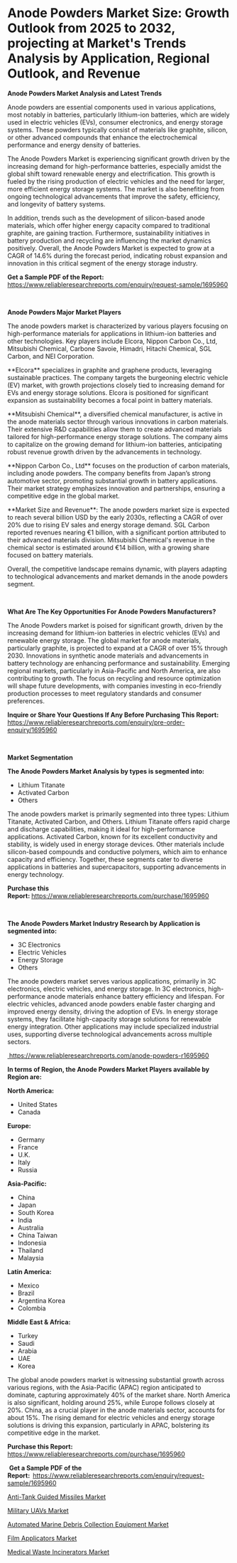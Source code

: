<p><h1>Anode Powders Market Size: Growth Outlook from 2025 to 2032, projecting at Market's Trends Analysis by Application, Regional Outlook, and Revenue</h1></p><p><strong>Anode Powders Market Analysis and Latest Trends</strong></p>
<p><p>Anode powders are essential components used in various applications, most notably in batteries, particularly lithium-ion batteries, which are widely used in electric vehicles (EVs), consumer electronics, and energy storage systems. These powders typically consist of materials like graphite, silicon, or other advanced compounds that enhance the electrochemical performance and energy density of batteries.</p><p>The Anode Powders Market is experiencing significant growth driven by the increasing demand for high-performance batteries, especially amidst the global shift toward renewable energy and electrification. This growth is fueled by the rising production of electric vehicles and the need for larger, more efficient energy storage systems. The market is also benefiting from ongoing technological advancements that improve the safety, efficiency, and longevity of battery systems.</p><p>In addition, trends such as the development of silicon-based anode materials, which offer higher energy capacity compared to traditional graphite, are gaining traction. Furthermore, sustainability initiatives in battery production and recycling are influencing the market dynamics positively. Overall, the Anode Powders Market is expected to grow at a CAGR of 14.6% during the forecast period, indicating robust expansion and innovation in this critical segment of the energy storage industry.</p></p>
<p><strong>Get a Sample PDF of the Report:&nbsp;</strong> <a href="https://www.reliableresearchreports.com/enquiry/request-sample/1695960?utm_campaign=41&utm_medium=2&utm_source=Github&utm_content=ia&utm_term=08012025&utm_id=anode-powders">https://www.reliableresearchreports.com/enquiry/request-sample/1695960</a></p>
<p>&nbsp;</p>
<p><strong>Anode Powders Major Market Players</strong></p>
<p><p>The anode powders market is characterized by various players focusing on high-performance materials for applications in lithium-ion batteries and other technologies. Key players include Elcora, Nippon Carbon Co., Ltd, Mitsubishi Chemical, Carbone Savoie, Himadri, Hitachi Chemical, SGL Carbon, and NEI Corporation.</p><p>**Elcora** specializes in graphite and graphene products, leveraging sustainable practices. The company targets the burgeoning electric vehicle (EV) market, with growth projections closely tied to increasing demand for EVs and energy storage solutions. Elcora is positioned for significant expansion as sustainability becomes a focal point in battery materials.</p><p>**Mitsubishi Chemical**, a diversified chemical manufacturer, is active in the anode materials sector through various innovations in carbon materials. Their extensive R&D capabilities allow them to create advanced materials tailored for high-performance energy storage solutions. The company aims to capitalize on the growing demand for lithium-ion batteries, anticipating robust revenue growth driven by the advancements in technology.</p><p>**Nippon Carbon Co., Ltd** focuses on the production of carbon materials, including anode powders. The company benefits from Japan’s strong automotive sector, promoting substantial growth in battery applications. Their market strategy emphasizes innovation and partnerships, ensuring a competitive edge in the global market.</p><p>**Market Size and Revenue**: The anode powders market size is expected to reach several billion USD by the early 2030s, reflecting a CAGR of over 20% due to rising EV sales and energy storage demand. SGL Carbon reported revenues nearing €1 billion, with a significant portion attributed to their advanced materials division. Mitsubishi Chemical's revenue in the chemical sector is estimated around €14 billion, with a growing share focused on battery materials.</p><p>Overall, the competitive landscape remains dynamic, with players adapting to technological advancements and market demands in the anode powders segment.</p></p>
<p>&nbsp;</p>
<p><strong>What Are The Key Opportunities For Anode Powders Manufacturers?</strong></p>
<p><p>The Anode Powders market is poised for significant growth, driven by the increasing demand for lithium-ion batteries in electric vehicles (EVs) and renewable energy storage. The global market for anode materials, particularly graphite, is projected to expand at a CAGR of over 15% through 2030. Innovations in synthetic anode materials and advancements in battery technology are enhancing performance and sustainability. Emerging regional markets, particularly in Asia-Pacific and North America, are also contributing to growth. The focus on recycling and resource optimization will shape future developments, with companies investing in eco-friendly production processes to meet regulatory standards and consumer preferences.</p></p>
<p><strong>Inquire or Share Your Questions If Any Before Purchasing This Report:</strong> <a href="https://www.reliableresearchreports.com/enquiry/pre-order-enquiry/1695960?utm_campaign=41&utm_medium=2&utm_source=Github&utm_content=ia&utm_term=08012025&utm_id=anode-powders">https://www.reliableresearchreports.com/enquiry/pre-order-enquiry/1695960</a></p>
<p>&nbsp;</p>
<p><strong>Market Segmentation</strong></p>
<p><strong>The Anode Powders Market Analysis by types is segmented into:</strong></p>
<p><ul><li>Lithium Titanate</li><li>Activated Carbon</li><li>Others</li></ul></p>
<p><p>The anode powders market is primarily segmented into three types: Lithium Titanate, Activated Carbon, and Others. Lithium Titanate offers rapid charge and discharge capabilities, making it ideal for high-performance applications. Activated Carbon, known for its excellent conductivity and stability, is widely used in energy storage devices. Other materials include silicon-based compounds and conductive polymers, which aim to enhance capacity and efficiency. Together, these segments cater to diverse applications in batteries and supercapacitors, supporting advancements in energy technology.</p></p>
<p><strong>Purchase this Report:&nbsp;</strong><a href="https://www.reliableresearchreports.com/purchase/1695960?utm_campaign=41&utm_medium=2&utm_source=Github&utm_content=ia&utm_term=08012025&utm_id=anode-powders">https://www.reliableresearchreports.com/purchase/1695960</a></p>
<p>&nbsp;</p>
<p><strong>The Anode Powders Market Industry Research by Application is segmented into:</strong></p>
<p><ul><li>3C Electronics</li><li>Electric Vehicles</li><li>Energy Storage</li><li>Others</li></ul></p>
<p><p>The anode powders market serves various applications, primarily in 3C electronics, electric vehicles, and energy storage. In 3C electronics, high-performance anode materials enhance battery efficiency and lifespan. For electric vehicles, advanced anode powders enable faster charging and improved energy density, driving the adoption of EVs. In energy storage systems, they facilitate high-capacity storage solutions for renewable energy integration. Other applications may include specialized industrial uses, supporting diverse technological advancements across multiple sectors.</p></p>
<p><a href="https://www.reliableresearchreports.com/anode-powders-r1695960?utm_campaign=41&utm_medium=2&utm_source=Github&utm_content=ia&utm_term=08012025&utm_id=anode-powders">&nbsp;https://www.reliableresearchreports.com/anode-powders-r1695960</a></p>
<p><strong>In terms of Region, the Anode Powders Market Players available by Region are:</strong></p>
<p>
    <p> <strong> North America: </strong>
        <ul>
            <li>United States</li>
            <li>Canada</li>
        </ul>
        </p> 
    <p> <strong> Europe: </strong>
        <ul>
            <li>Germany</li>
            <li>France</li>
            <li>U.K.</li>
            <li>Italy</li>
            <li>Russia</li>
        </ul>
        </p> 
    <p> <strong> Asia-Pacific: </strong>
        <ul>
            <li>China</li>
            <li>Japan</li>
            <li>South Korea</li>
            <li>India</li>
            <li>Australia</li>
            <li>China Taiwan</li>
            <li>Indonesia</li>
            <li>Thailand</li>
            <li>Malaysia</li>
        </ul>
        </p> 
    <p> <strong> Latin America: </strong>
        <ul>
            <li>Mexico</li>
            <li>Brazil</li>
            <li>Argentina Korea</li>
            <li>Colombia</li>
        </ul>
        </p> 
    <p> <strong> Middle East & Africa: </strong>
        <ul>
            <li>Turkey</li>
            <li>Saudi</li>
            <li>Arabia</li>
            <li>UAE</li>
            <li>Korea</li>
        </ul>
    </p>
    </p>
<p><p>The global anode powders market is witnessing substantial growth across various regions, with the Asia-Pacific (APAC) region anticipated to dominate, capturing approximately 40% of the market share. North America is also significant, holding around 25%, while Europe follows closely at 20%. China, as a crucial player in the anode materials sector, accounts for about 15%. The rising demand for electric vehicles and energy storage solutions is driving this expansion, particularly in APAC, bolstering its competitive edge in the market.</p></p>
<p><strong>Purchase this Report: </strong><a href="https://www.reliableresearchreports.com/purchase/1695960?utm_campaign=41&utm_medium=2&utm_source=Github&utm_content=ia&utm_term=08012025&utm_id=anode-powders">https://www.reliableresearchreports.com/purchase/1695960</a></p>
<p>&nbsp;<strong>Get a Sample PDF of the Report:&nbsp;&nbsp;</strong><a href="https://www.reliableresearchreports.com/enquiry/request-sample/1695960?utm_campaign=41&utm_medium=2&utm_source=Github&utm_content=ia&utm_term=08012025&utm_id=anode-powders">https://www.reliableresearchreports.com/enquiry/request-sample/1695960</a></p>
<p><strong></strong></p>
<p><p><a href="https://github.com/sholympia197070/Market-Research-Report-List-1/blob/main/anti-tank-guided-missiles-market.md?utm_campaign=41&utm_medium=2&utm_source=Github&utm_content=ia&utm_term=08012025&utm_id=anode-powders">Anti-Tank Guided Missiles Market</a></p><p><a href="https://github.com/kbollin866/Market-Research-Report-List-1/blob/main/military-uavs-market.md?utm_campaign=41&utm_medium=2&utm_source=Github&utm_content=ia&utm_term=08012025&utm_id=anode-powders">Military UAVs Market</a></p><p><a href="https://github.com/mauripalmi/Market-Research-Report-List-5/blob/main/automated-marine-debris-collection-equipment-market.md?utm_campaign=41&utm_medium=2&utm_source=Github&utm_content=ia&utm_term=08012025&utm_id=anode-powders">Automated Marine Debris Collection Equipment Market</a></p><p><a href="https://github.com/janraimondo83/Market-Research-Report-List-1/blob/main/film-applicators-market.md?utm_campaign=41&utm_medium=2&utm_source=Github&utm_content=ia&utm_term=08012025&utm_id=anode-powders">Film Applicators Market</a></p><p><a href="https://github.com/sca704osol/Market-Research-Report-List-1/blob/main/medical-waste-incinerators-market.md?utm_campaign=41&utm_medium=2&utm_source=Github&utm_content=ia&utm_term=08012025&utm_id=anode-powders">Medical Waste Incinerators Market</a></p></p>